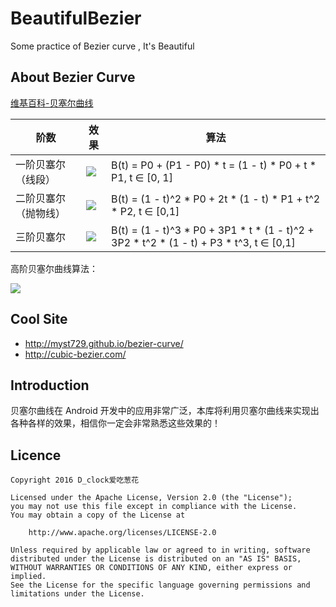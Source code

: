 # BeautifulBezier

Some practice of Bezier curve , It's Beautiful

## About Bezier Curve

[维基百科-贝塞尔曲线](https://zh.wikipedia.org/wiki/%E8%B2%9D%E8%8C%B2%E6%9B%B2%E7%B7%9A)

| 阶数	|	效果		|	算法		|
|-------|-------|-------|
|	一阶贝塞尔（线段）	|	![](https://upload.wikimedia.org/wikipedia/commons/thumb/0/00/B%C3%A9zier_1_big.gif/240px-B%C3%A9zier_1_big.gif)	|	B(t) = P0 + (P1 - P0) * t = (1 - t) * P0 + t * P1, t ∈ [0, 1]		|
|	二阶贝塞尔（抛物线）|	![](https://upload.wikimedia.org/wikipedia/commons/thumb/3/3d/B%C3%A9zier_2_big.gif/240px-B%C3%A9zier_2_big.gif)	|	B(t) = (1 - t)^2 * P0 + 2t * (1 - t) * P1 + t^2 * P2, t ∈ [0,1]		|
|	三阶贝塞尔	|	![](https://upload.wikimedia.org/wikipedia/commons/thumb/d/db/B%C3%A9zier_3_big.gif/240px-B%C3%A9zier_3_big.gif)	|	B(t) = (1 - t)^3 * P0 + 3P1 * t * (1 - t)^2 + 3P2 * t^2 * (1 - t) + P3 * t^3, t ∈ [0,1]		|

高阶贝塞尔曲线算法：

![](https://wikimedia.org/api/rest_v1/media/math/render/svg/c927f56552e184c4debebc83a08dc79896052a14)

## Cool Site

- http://myst729.github.io/bezier-curve/
- http://cubic-bezier.com/

## Introduction

贝塞尔曲线在 Android 开发中的应用非常广泛，本库将利用贝塞尔曲线来实现出各种各样的效果，相信你一定会非常熟悉这些效果的！

## Licence

    Copyright 2016 D_clock爱吃葱花
    
    Licensed under the Apache License, Version 2.0 (the "License");
    you may not use this file except in compliance with the License.
    You may obtain a copy of the License at
    
        http://www.apache.org/licenses/LICENSE-2.0
    
    Unless required by applicable law or agreed to in writing, software
    distributed under the License is distributed on an "AS IS" BASIS,
    WITHOUT WARRANTIES OR CONDITIONS OF ANY KIND, either express or implied.
    See the License for the specific language governing permissions and
    limitations under the License.